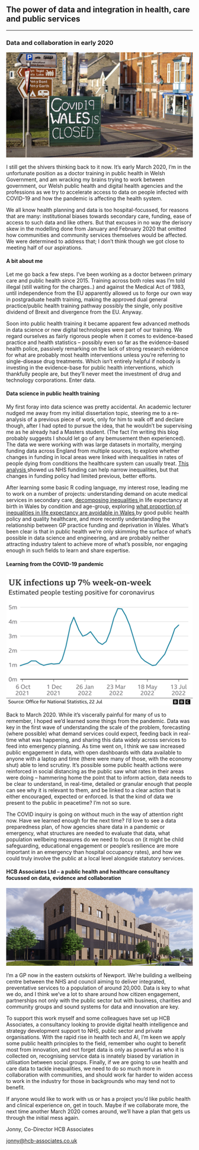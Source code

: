 ## The power of data and integration in health, care and public services

---

### Data and collaboration in early 2020

![COVID in Wales](assets/covid-wales.jpg)


I still get the shivers thinking back to it now. It’s early March 2020, I’m in the unfortunate position as a doctor training in public health in Welsh Government, and am wracking my brains trying to work between government, our Welsh public health and digital health agencies and the professions as we try to accelerate access to data on people infected with COVID-19 and how the pandemic is affecting the health system.

We all know health planning and data is too hospital-focussed, for reasons that are many: institutional biases towards secondary care, funding, ease of access to such data and like others. But that excuses in no way the derisory skew in the modelling done from January and February 2020 that omitted how communities and community services themselves would be affected. We were determined to address that; I don’t think though we got close to meeting half of our aspirations.

#### A bit about me

Let me go back a few steps. I’ve been working as a doctor between primary care and public health since 2015. Training across both roles was I’m told illegal (still waiting for the charges..) and against the Medical Act of 1983, until independence from the EU apparently allowed us to forge our own way in postgraduate health training, making the approved dual general practice/public health training pathway possibly the single, only positive dividend of Brexit and divergence from the EU. Anyway.

Soon into public health training it became apparent few advanced methods in data science or new digital technologies were part of our training. We regard ourselves as fairly rigorous people when it comes to evidence-based practice and health statistics – possibly even so far as the evidence-based health police, passively remarking on the lack of strong research evidence for what are probably most health interventions unless you’re referring to single-disease drug treatments. Which isn’t entirely helpful if nobody is investing in the evidence-base for public health interventions, which thankfully people are, but they’ll never meet the investment of drug and technology corporations. Enter data.

#### Data science in public health training

My first foray into data science was pretty accidental. An academic lecturer nudged me away from my initial dissertation topic, steering me to a re-analysis of a previous piece of work, only for him to walk off and declare though, after I had opted to pursue the idea, that he wouldn’t be supervising me as he already had a Masters student. (The fact I’m writing this blog probably suggests I should let go of any bemusement then experienced). The data we were working with was large datasets in mortality, merging funding data across England from multiple sources, to explore whether changes in funding in local areas were linked with inequalities in rates of people dying from conditions the healthcare system can usually treat. <a href="https://pubmed.ncbi.nlm.nih.gov/30470698"> This analysis </a> showed us NHS funding can help narrow inequalities, but that changes in funding policy had limited previous, better efforts.

After learning some basic R coding language, my interest rose, leading me to work on a number of projects: understanding demand on acute medical services in secondary care, <a href="https://pubmed.ncbi.nlm.nih.gov/33735693/"> decomposing inequalities </A> in life expectancy at birth in Wales by condition and age-group, exploring <a href="https://academic.oup.com/jpubhealth/article-abstract/45/3/762/6845393"> what proportion of inequalities in life expectancy are avoidable in Wales </a> by good public health policy and quality healthcare, and more recently understanding the relationship between GP practice funding and deprivation in Wales. What’s been clear is that in public health we’re only skimming the surface of what’s possible in data science and engineering, and are probably neither attracting industry talent to achieve more of what’s possible, nor engaging enough in such fields to learn and share expertise.

#### Learning from the COVID-19 pandemic

![COVID graph](/assets/covid-graph.png)

Back to March 2020. While it’s viscerally painful for many of us to remember, I hoped we’d learned some things from the pandemic. Data was key in the first wave of understanding the scale of the problem, forecasting (where possible) what demand services could expect, feeding back in real-time what was happening, and sharing this data widely across services to feed into emergency planning. As time went on, I think we saw increased public engagement in data, with open dashboards with data available to anyone with a laptop and time (there were many of those, with the economy shut) able to lend scrutiny. It’s possible some public health actions were reinforced in social distancing as the public saw what rates in their areas were doing – hammering home the point that to inform action, data needs to be clear to understand, in real-time, detailed or granular enough that people can see why it is relevant to them, and be linked to a clear action that is either encouraged, expected or enforced. Is that the kind of data we present to the public in peacetime? I’m not so sure.

The COVID inquiry is going on without much in the way of attention right now. Have we learned enough for the next time? I’d love to see a data preparedness plan, of how agencies share data in a pandemic or emergency, what structures are needed to evaluate that data, what population wellbeing measures do we need to focus on (it might be child safeguarding, educational engagement or people’s resilience are more important in an emergency than hospital occupancy rates), and how we could truly involve the public at a local level alongside statutory services.

#### HCB Associates Ltd – a public health and healthcare consultancy focussed on data, evidence and collaboration

![10 Hills Wellbeing Centre](/assets/wb-centre.png)

I’m a GP now in the eastern outskirts of Newport. We’re building a wellbeing centre between the NHS and council aiming to deliver integrated, preventative services to a population of around 20,000. Data is key to what we do, and I think we’ve a lot to share around how citizen engagement, partnerships not only with the public sector but with business, charities and community groups and sound systems for data and innovation are key.

To support this work myself and some colleagues have set up HCB Associates, a consultancy looking to provide digital health intelligence and strategy development support to NHS, public sector and private organisations. With the rapid rise in health tech and AI, I’m keen we apply some public health principles to the field, remember who ought to benefit most from innovation, and not forget data is only as powerful as who it is collected on, recognising service data is innately biased by variation in utilisation between social groups. Finally, if we are going to use health and care data to tackle inequalities, we need to do so much more in collaboration with communities, and should work far harder to widen access to work in the industry for those in backgrounds who may tend not to benefit.

If anyone would like to work with us or has a project you’d like public health and clinical experience on, get in touch. Maybe if we collaborate more, the next time another March 2020 comes around, we’ll have a plan that gets us through the initial mess again.

Jonny, Co-Director HCB Associates

<a href="mailto:jonny@hcb-associates.co.uk
">jonny@hcb-associates.co.uk</a>
